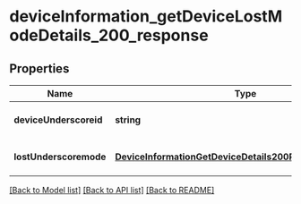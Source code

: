 # deviceInformation_getDeviceLostModeDetails_200_response

## Properties
Name | Type | Description | Notes
------------ | ------------- | ------------- | -------------
**deviceUnderscoreid** | **string** |  | [optional] [default to null]
**lostUnderscoremode** | [**DeviceInformationGetDeviceDetails200ResponseLostMode**](DeviceInformationGetDeviceDetails200ResponseLostMode.md) |  | [optional] [default to null]

[[Back to Model list]](../README.md#documentation-for-models) [[Back to API list]](../README.md#documentation-for-api-endpoints) [[Back to README]](../README.md)


